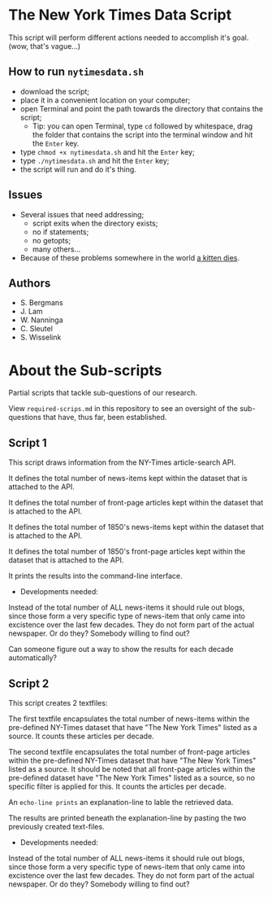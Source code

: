 # The New York Times Data Script

This script will perform different actions needed to accomplish it's goal. (wow, that's vague...)

## How to run `nytimesdata.sh`
* download the script;
* place it in a convenient location on your computer;
* open Terminal and point the path towards the directory that contains the script;
  * Tip: you can open Terminal, type `cd` followed by whitespace, drag the folder that contains the script into the terminal window and hit the `Enter` key.
* type `chmod +x nytimesdata.sh` and hit the `Enter` key;
* type `./nytimesdata.sh` and hit the `Enter` key;
* the script will run and do it's thing.

## Issues
* Several issues that need addressing;
  * script exits when the directory exists;
  * no if statements;
  * no getopts;
  * many others...
* Because of these problems somewhere in the world [a kitten dies](http://www.simonlovell.co.uk/wp-content/uploads/2013/02/save-kitten.jpg).

## Authors
* S. Bergmans
* J. Lam
* W. Nanninga
* C. Sleutel
* S. Wisselink

# About the Sub-scripts

Partial scripts that tackle sub-questions of our research.

View `required-scrips.md` in this repository to see an oversight of the sub-questions that have, thus far, been established.

## Script 1

This script draws information from the NY-Times article-search API. 

It defines the total number of news-items kept within the dataset that is attached to the API. 

It defines the total number of front-page articles kept within the dataset that is attached to the API. 

It defines the total number of 1850's news-items kept within the dataset that is attached to the API. 

It defines the total number of 1850's front-page articles kept within the dataset that is attached to the API. 

It prints the results into the command-line interface. 

* Developments needed: 

Instead of the total number of ALL news-items it should rule out blogs, since those form a very specific type of news-item that only came into excistence over the last few decades. They do not form part of the actual newspaper. Or do they? Somebody willing to find out?

Can someone figure out a way to show the results for each decade automatically?

## Script 2

This script creates 2 textfiles: 

The first textfile encapsulates the total number of news-items within the pre-defined NY-Times dataset that have "The New York Times" listed as a source. It counts these articles per decade. 

The second textfile encapsulates the total number of front-page articles within the pre-defined NY-Times dataset that have "The New York Times" listed as a source. It should be noted that all front-page articles within the pre-defined dataset have "The New York Times" listed as a source, so no specific filter is applied for this. It counts the articles per decade. 

An `echo-line prints` an explanation-line to lable the retrieved data. 

The results are printed beneath the explanation-line by pasting the two previously created text-files. 

* Developments needed:

Instead of the total number of ALL news-items it should rule out blogs, since those form a very specific type of news-item that only came into excistence over the last few decades. They do not form part of the actual newspaper. Or do they? Somebody willing to find out?

